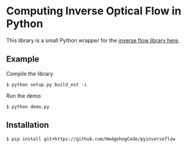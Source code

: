 # Computing Inverse Optical Flow in Python

This library is a small Python wrapper for the [inverse flow library here](https://ctim.ulpgc.es/research_works/computing_inverse_optical_flow/).

## Example

Compile the library
```
$ python setup.py build_ext -i
```

Run the demo
```
$ python demo.py
```

## Installation

```
$ pip install git+https://github.com/HedgehogCode/pyinverseflow
```